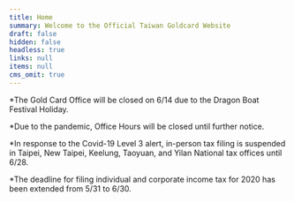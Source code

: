 ```yaml
---
title: Home
summary: Welcome to the Official Taiwan Goldcard Website
draft: false
hidden: false
headless: true
links: null
items: null
cms_omit: true
---
```

\*The Gold Card Office will be closed on 6/14 due to the Dragon Boat Festival Holiday.

\*Due to the pandemic, Office Hours will be closed until further notice.

\*In response to the Covid-19 Level 3 alert, in-person tax filing is suspended in Taipei, New Taipei, Keelung, Taoyuan, and Yilan National tax offices until 6/28.

\*The deadline for filing individual and corporate income tax for 2020 has been extended from 5/31 to 6/30.